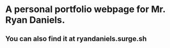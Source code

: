 # A personal portfolio webpage for Mr. Ryan Daniels.
## You can also find it at ryandaniels.surge.sh